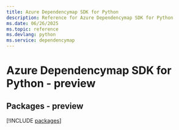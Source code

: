 ```yaml
---
title: Azure Dependencymap SDK for Python
description: Reference for Azure Dependencymap SDK for Python
ms.date: 06/26/2025
ms.topic: reference
ms.devlang: python
ms.service: dependencymap
---
```

# Azure Dependencymap SDK for Python - preview
## Packages - preview
[!INCLUDE [packages](dependencymap-index.md)]